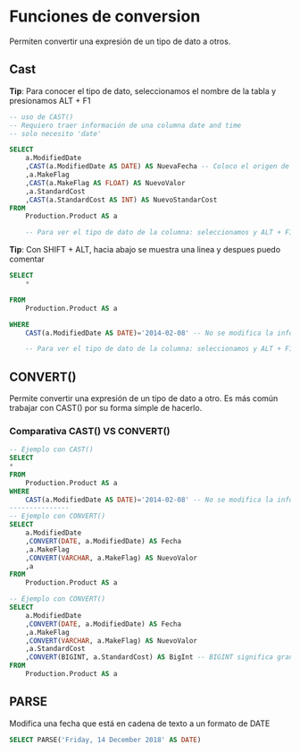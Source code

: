 # Funciones de conversion

Permiten convertir una expresión de un tipo de dato a otros.

## Cast

**Tip**: Para conocer el tipo de dato, seleccionamos el nombre de la tabla y presionamos ALT + F1

```SQL
-- uso de CAST()
-- Requiero traer información de una columna date and time
-- solo necesito 'date'

SELECT
	a.ModifiedDate
	,CAST(a.ModifiedDate AS DATE) AS NuevaFecha -- Coloco el origen de los datos y despues coloco al tipo de dato que se va a modificar.
	,a.MakeFlag
	,CAST(a.MakeFlag AS FLOAT) AS NuevoValor
	,a.StandardCost
	,CAST(a.StandardCost AS INT) AS NuevoStandarCost
FROM
	Production.Product AS a

	-- Para ver el tipo de dato de la columna: seleccionamos y ALT + F1 

```
**Tip**: Con SHIFT + ALT, hacia abajo se muestra una linea y despues puedo comentar

```SQL
SELECT
	*

FROM
	Production.Product AS a

WHERE
	CAST(a.ModifiedDate AS DATE)='2014-02-08' -- No se modifica la información, solo se modifica al momento de la búsqueda.

	-- Para ver el tipo de dato de la columna: seleccionamos y ALT + F1 

```

## CONVERT()
Permite convertir una expresión de un tipo de dato a otro. Es más común trabajar con CAST() por su forma simple de hacerlo.

### Comparativa CAST() VS CONVERT()
```SQL
-- Ejemplo con CAST()
SELECT
*
FROM
	Production.Product AS a
WHERE
	CAST(a.ModifiedDate AS DATE)='2014-02-08' -- No se modifica la información, solo se modifica al momento de la búsqueda.
---------------
-- Ejemplo con CONVERT()
SELECT
	a.ModifiedDate
	,CONVERT(DATE, a.ModifiedDate) AS Fecha
	,a.MakeFlag
	,CONVERT(VARCHAR, a.MakeFlag) AS NuevoValor
	,a
FROM
	Production.Product AS a

```

```SQL
-- Ejemplo con CONVERT()
SELECT
	a.ModifiedDate
	,CONVERT(DATE, a.ModifiedDate) AS Fecha
	,a.MakeFlag
	,CONVERT(VARCHAR, a.MakeFlag) AS NuevoValor
	,a.StandardCost
	,CONVERT(BIGINT, a.StandardCost) AS BigInt -- BIGINT significa gran entero
FROM
	Production.Product AS a

```

## PARSE
Modifica una fecha que está en cadena de texto a un formato de DATE
```SQL
SELECT PARSE('Friday, 14 December 2018' AS DATE)
```
